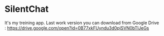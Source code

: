 # SilentChat
It's my treining app. Last work version you can download from Google Drive :
https://drive.google.com/open?id=0B77xkFUyndu3d0pjSVN0bTlJeGs
